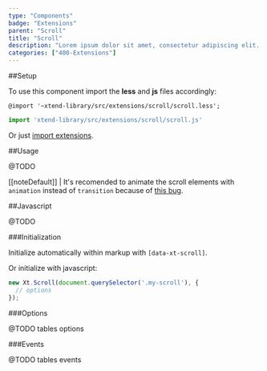 ```yaml
---
type: "Components"
badge: "Extensions"
parent: "Scroll"
title: "Scroll"
description: "Lorem ipsum dolor sit amet, consectetur adipiscing elit. Nunc tempus laoreet leo sit amet iaculis."
categories: ["400-Extensions"]
---
```


##Setup

To use this component import the **less** and **js** files accordingly:

```less
@import '~xtend-library/src/extensions/scroll/scroll.less';
```

```jsx
import 'xtend-library/src/extensions/scroll/scroll.js'
```

Or just [import extensions](/components/setup/#@TODO).

##Usage

@TODO

[[noteDefault]]
| It's recomended to animate the scroll elements with <code>animation</code> instead of <code>transition</code> because of <a href="{% link faq.html %}#browsers-bugs-fixed-position">this bug</a>.

##Javascript

@TODO

###Initialization

Initialize automatically within markup with `[data-xt-scroll]`.

Or initialize with javascript:

```jsx
new Xt.Scroll(document.querySelector('.my-scroll'), {
  // options
});
```

###Options

@TODO tables options

###Events

@TODO tables events
